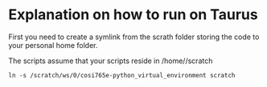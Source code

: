 # Explanation on how to run on Taurus

First you need to create a symlink from the scrath folder storing the code to your personal home folder.

The scripts assume that your scripts reside in /home/<USERNAME>/scratch

`ln -s /scratch/ws/0/cosi765e-python_virtual_environment scratch`
